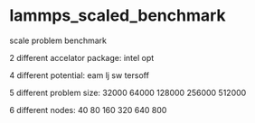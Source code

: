 # lammps_scaled_benchmark

scale problem benchmark

2 different accelator package: intel opt

4 different potential: eam lj sw tersoff

5 different problem size: 32000 64000 128000 256000 512000

6 different nodes: 40 80 160 320 640 800


